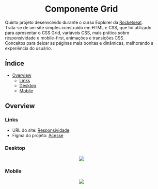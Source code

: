 <h1 align="center">
	Componente Grid
</h1>

Quinto projeto desenvolvido durante o curso Explorer da <a href="https://www.rocketseat.com.br">Rocketseat</a>.  
Trata-se de um site simples construído em HTML e CSS, que foi utilizado para apresentar o CSS Grid, variáveis CSS, mais prática sobre responsividade e mobile-first, animações e transições CSS.  
Conceitos para deixar as páginas mais bonitas e dinâmicas, melhorando a experiência do usuário.

## Índice

- [Overview](#overview)
  - [Links](#links)
  - [Desktop](#desktop)
  - [Mobile](#mobile)

## Overview

### Links

- URL do site: [Responsividade](#)
- Figma do projeto: [Acesse](https://www.figma.com/file/hk85uz1CFxDHP3ZU4WuGos/Explorer-Stage-03-Projeto-03-(Copy)?node-id=203%3A1865)

### Desktop

<div align="center">
 <img src="#">
</div>

### Mobile

<div align="center">
 <img src="https://cdn.discordapp.com/attachments/1004504690974801981/1024291870257447042/grid-mobile2.png">
</div>
